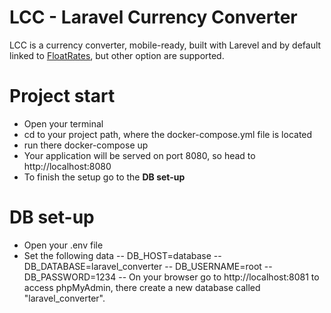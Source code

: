 # LCC - Laravel Currency Converter
LCC is a currency converter, mobile-ready, built with Larevel and by default linked to [FloatRates](http://www.floatrates.com/json-feeds.html), but other option are supported.

# Project start
 - Open your terminal
 - cd to your project path, where the docker-compose.yml file is located
 - run there docker-compose up
 - Your application will be served on port 8080, so head to http://localhost:8080
 - To finish the setup go to the **DB set-up**

# DB set-up
  - Open your .env file
  - Set the following data
  -- DB_HOST=database
  -- DB_DATABASE=laravel_converter
  -- DB_USERNAME=root
  -- DB_PASSWORD=1234
  -- On your browser go to http://localhost:8081 to access phpMyAdmin, there create a new database called "laravel_converter".